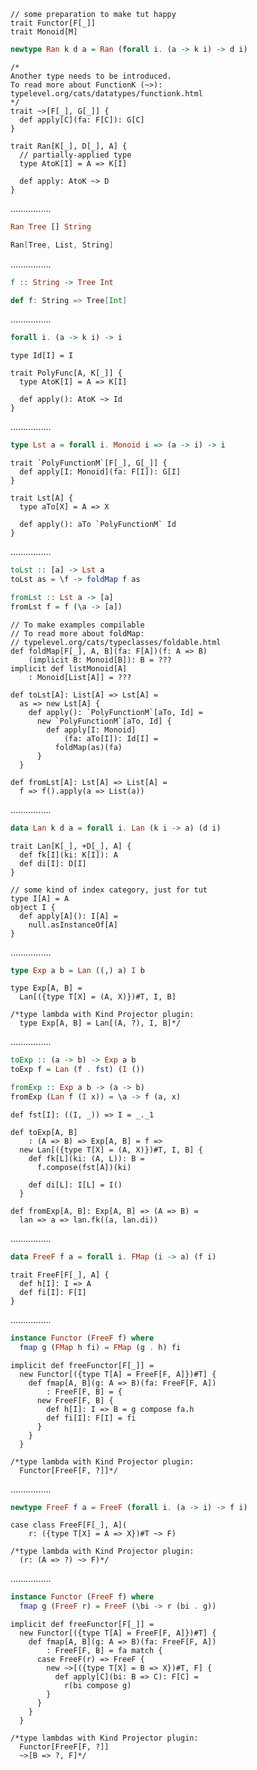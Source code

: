 ```tut:invisible
// some preparation to make tut happy
trait Functor[F[_]]
trait Monoid[M]
```
```Haskell
newtype Ran k d a = Ran (forall i. (a -> k i) -> d i)
```
```tut:silent
/*
Another type needs to be introduced.
To read more about FunctionK (~>):
typelevel.org/cats/datatypes/functionk.html
*/
trait ~>[F[_], G[_]] {
  def apply[C](fa: F[C]): G[C]
}

trait Ran[K[_], D[_], A] {
  // partially-applied type
  type AtoK[I] = A => K[I]

  def apply: AtoK ~> D
}
```
................
```Haskell
Ran Tree [] String
```
```scala
Ran[Tree, List, String]
```
................
```Haskell
f :: String -> Tree Int
```
```scala
def f: String => Tree[Int]
```
................
```Haskell
forall i. (a -> k i) -> i
```
```tut:silent
type Id[I] = I

trait PolyFunc[A, K[_]] {
  type AtoK[I] = A => K[I]

  def apply(): AtoK ~> Id
}
```
................
```Haskell
type Lst a = forall i. Monoid i => (a -> i) -> i
```
```tut:silent
trait `PolyFunctionM`[F[_], G[_]] {
  def apply[I: Monoid](fa: F[I]): G[I]
}

trait Lst[A] {
  type aTo[X] = A => X

  def apply(): aTo `PolyFunctionM` Id
}
```
................
```Haskell
toLst :: [a] -> Lst a
toLst as = \f -> foldMap f as

fromLst :: Lst a -> [a]
fromLst f = f (\a -> [a])
```
```tut:silent
// To make examples compilable
// To read more about foldMap:
// typelevel.org/cats/typeclasses/foldable.html
def foldMap[F[_], A, B](fa: F[A])(f: A => B)
    (implicit B: Monoid[B]): B = ???
implicit def listMonoid[A]
    : Monoid[List[A]] = ???

def toLst[A]: List[A] => Lst[A] =
  as => new Lst[A] {
    def apply(): `PolyFunctionM`[aTo, Id] =
      new `PolyFunctionM`[aTo, Id] {
        def apply[I: Monoid]
            (fa: aTo[I]): Id[I] =
          foldMap(as)(fa)
      }
  }

def fromLst[A]: Lst[A] => List[A] =
  f => f().apply(a => List(a))
```
................
```Haskell
data Lan k d a = forall i. Lan (k i -> a) (d i)
```
```tut:silent
trait Lan[K[_], +D[_], A] {
  def fk[I](ki: K[I]): A
  def di[I]: D[I]
}
```
```tut:invisible
// some kind of index category, just for tut
type I[A] = A
object I {
  def apply[A](): I[A] =
    null.asInstanceOf[A]
}
```
................
```Haskell
type Exp a b = Lan ((,) a) I b
```
```tut:silent
type Exp[A, B] =
  Lan[({type T[X] = (A, X)})#T, I, B]

/*type lambda with Kind Projector plugin:
  type Exp[A, B] = Lan[(A, ?), I, B]*/
```
................
```Haskell
toExp :: (a -> b) -> Exp a b
toExp f = Lan (f . fst) (I ())

fromExp :: Exp a b -> (a -> b)
fromExp (Lan f (I x)) = \a -> f (a, x)
```
```tut:silent
def fst[I]: ((I, _)) => I = _._1

def toExp[A, B]
    : (A => B) => Exp[A, B] = f =>
  new Lan[({type T[X] = (A, X)})#T, I, B] {
    def fk[L](ki: (A, L)): B =
      f.compose(fst[A])(ki)

    def di[L]: I[L] = I()
  }

def fromExp[A, B]: Exp[A, B] => (A => B) =
  lan => a => lan.fk((a, lan.di))
```
................
```Haskell
data FreeF f a = forall i. FMap (i -> a) (f i)
```
```tut:silent
trait FreeF[F[_], A] {
  def h[I]: I => A
  def fi[I]: F[I]
}
```
................
```Haskell
instance Functor (FreeF f) where
  fmap g (FMap h fi) = FMap (g . h) fi
```
```tut:silent
implicit def freeFunctor[F[_]] =
  new Functor[({type T[A] = FreeF[F, A]})#T] {
    def fmap[A, B](g: A => B)(fa: FreeF[F, A])
        : FreeF[F, B] = {
      new FreeF[F, B] {
        def h[I]: I => B = g compose fa.h
        def fi[I]: F[I] = fi
      }
    }
  }

/*type lambda with Kind Projector plugin:
  Functor[FreeF[F, ?]]*/
```
................
```Haskell
newtype FreeF f a = FreeF (forall i. (a -> i) -> f i)
```
```tut:silent
case class FreeF[F[_], A](
    r: ({type T[X] = A => X})#T ~> F)

/*type lambda with Kind Projector plugin:
  (r: (A => ?) ~> F)*/
```
................
```Haskell
instance Functor (FreeF f) where
  fmap g (FreeF r) = FreeF (\bi -> r (bi . g))
```
```tut:silent
implicit def freeFunctor[F[_]] =
  new Functor[({type T[A] = FreeF[F, A]})#T] {
    def fmap[A, B](g: A => B)(fa: FreeF[F, A])
        : FreeF[F, B] = fa match {
      case FreeF(r) => FreeF {
        new ~>[({type T[X] = B => X})#T, F] {
          def apply[C](bi: B => C): F[C] =
            r(bi compose g)
        }
      }
    }
  }

/*type lambdas with Kind Projector plugin:
  Functor[FreeF[F, ?]]
  ~>[B => ?, F]*/
```

